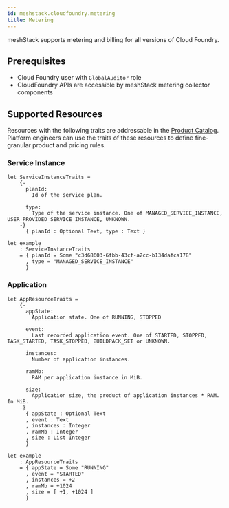 ```yaml
---
id: meshstack.cloudfoundry.metering
title: Metering
---
```


meshStack supports metering and billing for all versions of Cloud Foundry.

## Prerequisites

- Cloud Foundry user with `GlobalAuditor` role
- CloudFoundry APIs are accessible by meshStack metering collector components

## Supported Resources

Resources with the following traits are addressable in the [Product Catalog](meshstack.billing-configuration.md#defining-a-custom-product-catalog). Platform engineers can use the traits of these resources to define fine-granular product and pricing rules.

### Service Instance
<!--snippet:mesh.kraken.productcatalog.traits.cloudfoundry.service.instance#type-->


<!--DOCUSAURUS_CODE_TABS-->
<!--Dhall Type-->
```dhall
let ServiceInstanceTraits =
    {-
      planId:
        Id of the service plan.

      type:
        Type of the service instance. One of MANAGED_SERVICE_INSTANCE, USER_PROVIDED_SERVICE_INSTANCE, UNKNOWN.
    -}
      { planId : Optional Text, type : Text }
```
<!--Example-->
```dhall
let example
    : ServiceInstanceTraits
    = { planId = Some "c3d68603-6fbb-43cf-a2cc-b134dafca178"
      , type = "MANAGED_SERVICE_INSTANCE"
      }
```
<!--END_DOCUSAURUS_CODE_TABS-->


### Application
<!--snippet:mesh.kraken.productcatalog.traits.cloudfoundry.app#type-->


<!--DOCUSAURUS_CODE_TABS-->
<!--Dhall Type-->
```dhall
let AppResourceTraits =
    {-
      appState:
        Application state. One of RUNNING, STOPPED

      event:
        Last recorded application event. One of STARTED, STOPPED, TASK_STARTED, TASK_STOPPED, BUILDPACK_SET or UNKNOWN.

      instances:
        Number of application instances.

      ramMb:
        RAM per application instance in MiB.

      size:
        Application size, the product of application instances * RAM. In MiB.
    -}
      { appState : Optional Text
      , event : Text
      , instances : Integer
      , ramMb : Integer
      , size : List Integer
      }
```
<!--Example-->
```dhall
let example
    : AppResourceTraits
    = { appState = Some "RUNNING"
      , event = "STARTED"
      , instances = +2
      , ramMb = +1024
      , size = [ +1, +1024 ]
      }
```
<!--END_DOCUSAURUS_CODE_TABS-->

